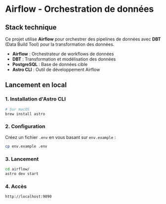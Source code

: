 # Airflow - Orchestration de données

## Stack technique

Ce projet utilise **Airflow** pour orchestrer des pipelines de données avec **DBT** (Data Build Tool) pour la transformation des données.

- **Airflow** : Orchestrateur de workflows de données
- **DBT** : Transformation et modélisation des données
- **PostgreSQL** : Base de données cible
- **Astro CLI** : Outil de développement Airflow

## Lancement en local

### 1. Installation d'Astro CLI
```bash
# Sur macOS
brew install astro
```

### 2. Configuration
Créez un fichier `.env` en vous basant sur `env.example` :
```bash
cp env.example .env
```

### 3. Lancement
```bash
cd airflow/
astro dev start
```

### 4. Accès
```bash
http://localhost:9090
````
